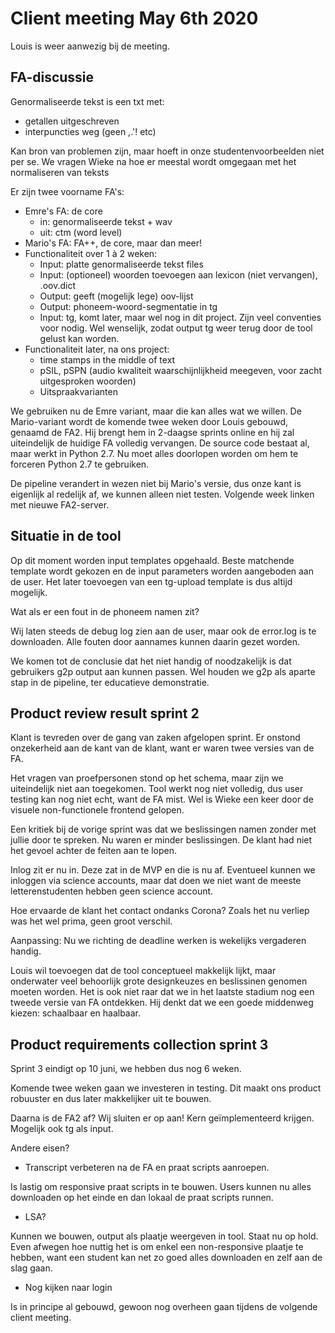 # Client meeting May 6th 2020
Louis is weer aanwezig bij de meeting.

## FA-discussie
Genormaliseerde tekst is een txt met:
 - getallen uitgeschreven
 - interpuncties weg (geen ,.'! etc)
 
Kan bron van problemen zijn, maar hoeft in onze studentenvoorbeelden niet per se. We vragen Wieke na hoe er meestal wordt omgegaan met het normaliseren van teksts

Er zijn twee voorname FA's:
- Emre's FA: de core
  - in: genormaliseerde tekst + wav
  - uit: ctm (word level)
- Mario's FA: FA++, de core, maar dan meer!
- Functionaliteit over 1 à 2 weken:
  - Input: platte genormaliseerde tekst files 
  - Input: (optioneel) woorden toevoegen aan lexicon (niet vervangen), .oov.dict
  - Output: geeft (mogelijk lege) oov-lijst
  - Output: phoneem-woord-segmentatie in tg
  - Input: tg, komt later, maar wel nog in dit project. Zijn veel conventies voor nodig. Wel wenselijk, zodat output tg weer terug door de tool gelust kan worden.
- Functionaliteit later, na ons project:
  - time stamps in the middle of text
  - pSIL, pSPN (audio kwaliteit waarschijnlijkheid meegeven, voor zacht uitgesproken woorden)
  - Uitspraakvarianten
  
We gebruiken nu de Emre variant, maar die kan alles wat we willen. De Mario-variant wordt de komende twee weken door Louis gebouwd, genaamd de FA2. Hij brengt hem in 2-daagse sprints online en hij zal uiteindelijk de huidige FA volledig vervangen. De source code bestaat al, maar werkt in Python 2.7. Nu moet alles doorlopen worden om hem te forceren Python 2.7 te gebruiken.

De pipeline verandert in wezen niet bij Mario's versie, dus onze kant is eigenlijk al redelijk af, we kunnen alleen niet testen. Volgende week linken met nieuwe FA2-server.

## Situatie in de tool
Op dit moment worden input templates opgehaald. Beste matchende template wordt gekozen en de input parameters worden aangeboden aan de user. Het later toevoegen van een tg-upload template is dus altijd mogelijk.

Wat als er een fout in de phoneem namen zit?

Wij laten steeds de debug log zien aan de user, maar ook de error.log is te downloaden. Alle fouten door aannames kunnen daarin gezet worden.

We komen tot de conclusie dat het niet handig of noodzakelijk is dat gebruikers g2p output aan kunnen passen. Wel houden we g2p als aparte stap in de pipeline, ter educatieve demonstratie.

## Product review result sprint 2
Klant is tevreden over de gang van zaken afgelopen sprint. Er onstond onzekerheid aan de kant van de klant, want er waren twee versies van de FA.

Het vragen van proefpersonen stond op het schema, maar zijn we uiteindelijk niet aan toegekomen. Tool werkt nog niet volledig, dus user testing kan nog niet echt, want de FA mist. Wel is Wieke een keer door de visuele non-functionele frontend gelopen.

Een kritiek bij de vorige sprint was dat we beslissingen namen zonder met jullie door te spreken. Nu waren er minder beslissingen. De klant had niet het gevoel achter de feiten aan te lopen.

Inlog zit er nu in. Deze zat in de MVP en die is nu af.
Eventueel kunnen we inloggen via science accounts, maar dat doen we niet want de meeste letterenstudenten hebben geen science account.

Hoe ervaarde de klant het contact ondanks Corona?
Zoals het nu verliep was het wel prima, geen groot verschil.

Aanpassing: Nu we richting de deadline werken is wekelijks vergaderen handig.

Louis wil toevoegen dat de tool conceptueel makkelijk lijkt, maar onderwater veel behoorlijk grote designkeuzes en beslissinen genomen moeten worden. Het is ook niet raar dat we in het laatste stadium nog een tweede versie van FA ontdekken. Hij denkt dat we een goede middenweg kiezen: schaalbaar en haalbaar.

## Product requirements collection sprint 3
Sprint 3 eindigt op 10 juni, we hebben dus nog 6 weken.

Komende twee weken gaan we investeren in testing. Dit maakt ons product robuuster en dus later makkelijker uit te bouwen.

Daarna is de FA2 af? Wij sluiten er op aan! Kern geïmplementeerd krijgen. Mogelijk ook tg als input.

Andere eisen?

 - Transcript verbeteren na de FA en praat scripts aanroepen.

 Is lastig om responsive praat scripts in te bouwen. Users kunnen nu alles downloaden op het einde en dan lokaal de praat scripts runnen.

 - LSA?

 Kunnen we bouwen, output als plaatje weergeven in tool. Staat nu op hold. Even afwegen hoe nuttig het is om enkel een non-responsive plaatje te hebben, want een student kan net zo goed alles downloaden en zelf aan de slag gaan.
 
 - Nog kijken naar login

 Is in principe al gebouwd, gewoon nog overheen gaan tijdens de volgende client meeting.
